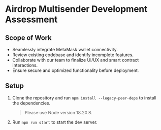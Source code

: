 # Airdrop Multisender Development Assessment

## Scope of Work
- Seamlessly integrate MetaMask wallet connectivity.
- Review existing codebase and identify incomplete features.
- Collaborate with our team to finalize UI/UX and smart contract interactions.
- Ensure secure and optimized functionality before deployment.

## Setup
1. Clone the repository and run `npm install --legacy-peer-deps` to install the dependencies.
    > Please use Node version 18.20.8.
2. Run `npm run start` to start the dev server.